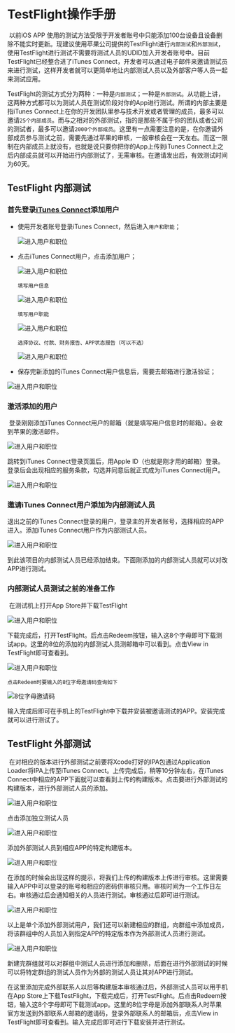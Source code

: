# TestFlight操作手册

​	以前iOS APP 使用的测试方法受限于开发者账号中只能添加100台设备且设备删除不能实时更新。现建议使用苹果公司提供的TestFlight进行`内部测试`和`外部测试`，使用TestFlight进行测试不需要将测试人员的UDID加入开发者账号中。目前TestFlight已经整合进了iTunes Connect，开发者可以通过电子邮件来邀请测试员来进行测试，这样开发者就可以更简单地让内部测试人员以及外部客户等人员一起来测试应用。

​	TestFlight的测试方式分为两种：一种是`内部测试`；一种是`外部测试`。
​	从功能上讲，这两种方式都可以为测试人员在测试阶段对你的App进行测试。所谓的内部主要是指iTunes Connect上在你的开发团队里参与技术开发或者管理的成员，最多可以邀请`25个内部成员`。而与之相对的外部测试，指的是那些不属于你的团队或者公司的测试者，最多可以邀请`2000个外部成员`。这里有一点需要注意的是，在你邀请外部成员参与测试之前，需要先通过苹果的审核，一般审核会在一天左右。而这一限制在内部成员上就没有，也就是说只要你把你的App上传到iTunes Connect上之后内部成员就可以开始进行内部测试了，无需审核。在邀请发出后，有效测试时间为60天。

## TestFlight 内部测试

### 首先登录[iTunes Connect](https://itunesconnect.apple.com/)添加用户

- 使用开发者账号登录iTunes Connect，然后进入`用户和职能`；


  ![进入用户和职位](Snip20170720_1.png)

- 点击iTunes Connect用户，点击添加用户；

  ![进入用户和职位](Snip20170720_12.png)

  `填写用户信息`

  ![进入用户和职位](Snip20170720_13.png)

  `填写用户职能`

  ![进入用户和职位](Snip20170720_15.png)

  `选择协议、付款、财务报告、APP状态报告（可以不选）`

  ![进入用户和职位](Snip20170720_16.png)



- 保存完新添加的iTunes Connect用户信息后，需要去邮箱进行激活验证；

 ![进入用户和职位](Snip20170720_17.png)


### 激活添加的用户

​	登录刚刚添加iTunes Connect用户的邮箱（就是填写用户信息时的邮箱）。会收到苹果的激活邮件。

![进入用户和职位](Snip20170720_18.png)

跳转到iTunes Connect登录页面后，用Apple ID（也就是刚才用的邮箱）登录。登录后会出现相应的服务条款，勾选并同意后就正式成为iTunes Connect用户。

![进入用户和职位](Snip20170720_19.png)

### 邀请iTunes Connect用户添加为内部测试人员

退出之前的iTunes Connect登录的用户，登录主的开发者账号，选择相应的APP进入。添加iTunes Connect用户作为内部测试人员。

![进入用户和职位](Snip20170720_20.png)

到此该项目的内部测试人员已经添加结束。下面刚添加的内部测试人员就可以对改APP进行测试。



### 内部测试人员测试之前的准备工作

​	在测试机上打开App Store并下载TestFlight 

![进入用户和职位](search_testFlight.jpg)

下载完成后，打开TestFlight。后点击Redeem按钮，输入这8个字母即可下载测试app。这里的8位的添加的内部测试人员测邮箱中可以看到。点击View in TestFlight即可查看到。

![进入用户和职位](Snip20170720_21.png)

`点击Redeem时要输入的8位字母邀请码查询如下`

![8位字母邀请码](Snip20170720_30.png)

输入完成后即可在手机上的TestFlight中下载并安装被邀请测试的APP。安装完成就可以进行测试了。 



## TestFlight 外部测试

​	在对相应的版本进行外部测试之前要将Xcode打好的IPA包通过Application  Loader将IPA上传至iTunes Connect。上传完成后，稍等10分钟左右，在iTunes Connect中相应的APP下面就可以查看到上传的构建版本。点击要进行外部测试的构建版本，进行外部测试人员的添加。

![进入用户和职位](Snip20170720_22.png)

点击添加独立测试人员

![进入用户和职位](Snip20170720_24.png)

添加外部测试人员到相应APP的特定构建版本。

![进入用户和职位](Snip20170720_25.png)

在添加的时候会出现这样的提示，将我们上传的构建版本上传进行审核。这里需要输入APP中可以登录的账号和相应的密码供审核只用。审核时间为一个工作日左右。审核通过后会通知相关的人员进行测试。审核通过后即可进行测试。

![进入用户和职位](Snip20170720_26.png)

以上是单个添加外部测试用户，我们还可以新建相应的群组，向群组中添加成员，将该群组中的人员加入到指定APP的特定版本作为外部测试人员进行测试。

![进入用户和职位](Snip20170720_29.png)

新建完群组就可以对群组中测试人员进行添加和删除，后面在进行外部测试的时候可以将特定群组的测试人员作为外部的测试人员让其对APP进行测试。

​	在这里添加完成外部联系人以后等构建版本审核通过后，外部测试人员可以用手机在App Store上下载TestFlight，下载完成后，打开TestFlight。后点击Redeem按钮，输入这8个字母即可下载测试app。这里的8位字母是添加外部联系人时苹果官方发送到外部联系人邮箱的邀请码，登录外部联系人的邮箱后，点击View in TestFlight即可查看到。输入完成后即可进行下载安装并进行测试。